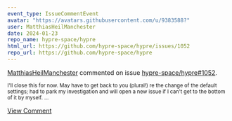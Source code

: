 ```yaml
---
event_type: IssueCommentEvent
avatar: "https://avatars.githubusercontent.com/u/9383588?"
user: MatthiasHeilManchester
date: 2024-01-23
repo_name: hypre-space/hypre
html_url: https://github.com/hypre-space/hypre/issues/1052
repo_url: https://github.com/hypre-space/hypre
---
```


<a href='https://github.com/MatthiasHeilManchester' target='_blank'>MatthiasHeilManchester</a> commented on issue <a href='https://github.com/hypre-space/hypre/issues/1052' target='_blank'>hypre-space/hypre#1052</a>.

<small>I'll close this for now. May have to get back to you (plural!) re the change of the default settings; had to park my  investigation and will open a new issue if I can't get to the bottom of it by myself. ...</small>

<a href='https://github.com/hypre-space/hypre/issues/1052' target='_blank'>View Comment</a>